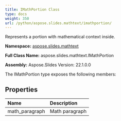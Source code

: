 ```yaml
---
title: IMathPortion Class
type: docs
weight: 350
url: /python/aspose.slides.mathtext/imathportion/
---
```


Represents a portion with mathematical context inside.

**Namespace:** [aspose.slides.mathtext](/python/aspose.slides.mathtext/)

**Full Class Name:** aspose.slides.mathtext.IMathPortion

**Assembly:**  Aspose.Slides Version: 22.1.0.0

The IMathPortion type exposes the following members:
## **Properties**
|**Name**|**Description**|
| :- | :- |
|math_paragraph|Math paragraph|

